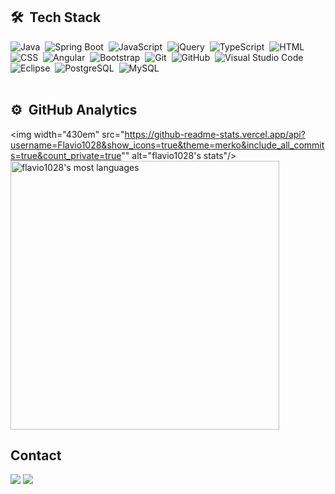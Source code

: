 ## 🛠 &nbsp;Tech Stack
![Java](https://img.shields.io/badge/Java-ED8B00?style=for-the-badge&logo=java&logoColor=white
)&nbsp;
![Spring Boot](https://img.shields.io/badge/Spring-6DB33F?style=for-the-badge&logo=spring&logoColor=white)&nbsp;
![JavaScript](https://img.shields.io/badge/JavaScript-F7DF1E?style=for-the-badge&logo=javascript&logoColor=black)&nbsp;
![jQuery](https://img.shields.io/badge/jQuery-0769AD?style=for-the-badge&logo=jquery&logoColor=white
)&nbsp;
![TypeScript](https://img.shields.io/badge/TypeScript-007ACC?style=for-the-badge&logo=typescript&logoColor=white)&nbsp;
![HTML](https://img.shields.io/badge/HTML5-E34F26?style=for-the-badge&logo=html5&logoColor=white
)&nbsp;
![CSS](https://img.shields.io/badge/CSS3-1572B6?style=for-the-badge&logo=css3&logoColor=white
)&nbsp;
![Angular](https://img.shields.io/badge/Angular-DD0031?style=for-the-badge&logo=angular&logoColor=white
)&nbsp;
![Bootstrap](https://img.shields.io/badge/-Bootstrap-563D7C?style=for-the-badge&logo=bootstrap&logoColor=white)&nbsp;
![Git](https://img.shields.io/badge/Git-E34F26?style=for-the-badge&logo=git&logoColor=white
)&nbsp;
![GitHub](https://img.shields.io/badge/-GitHub-05122A?style=for-the-badge&logo=github)&nbsp;
![Visual Studio Code](https://img.shields.io/badge/-Visual%20Studio%20Code-05122A?style=for-the-badge&logo=visual-studio-code&logoColor=007ACC)&nbsp;
![Eclipse](https://img.shields.io/badge/-eclipse-05122A?style=for-the-badge&logo=eclipse&logoColor=purple)&nbsp;
![PostgreSQL](https://img.shields.io/badge/-PostgreSQL-05122A?style=for-the-badge&logo=postgresql)&nbsp;
![MySQL](https://img.shields.io/badge/MySQL-00000F?style=for-the-badge&logo=mysql&logoColor=white)&nbsp;
<br><br>

## ⚙️ &nbsp;GitHub Analytics

<img width="430em" src="https://github-readme-stats.vercel.app/api?username=Flavio1028&show_icons=true&theme=merko&include_all_commits=true&count_private=true"" alt="flavio1028's stats"/>
<img width="430em" src="https://github-readme-stats.vercel.app/api/top-langs/?username=Flavio1028&layout=compact&langs_count=7&theme=merko" alt="flavio1028's most languages"/>

## Contact

<p align="left">
    <a href = "mailto:flavio-10_28@hotmail.com"><img src="https://img.shields.io/badge/Microsoft_Outlook-0078D4?style=flat&logo=microsoft-outlook&logoColor=white" target="_blank"></a>
  <a href="https://www.linkedin.com/in/rocha-flavio/" target="_blank"><img src="https://img.shields.io/badge/-LinkedIn-%230077B5?style=flat&logo=linkedin&logoColor=white" target="_blank"></a> 
</p>
